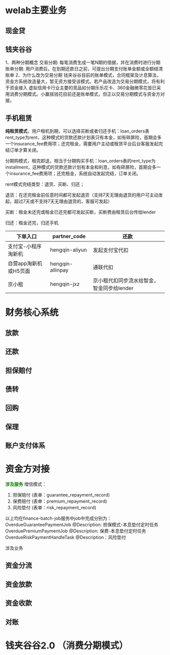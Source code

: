 # welab主要业务
## 现金贷
      
## 钱夹谷谷
1、两种分期概念
交易分期:  每笔消费生成一笔N期的借据，并在消费时进行分期
账单分期:  用户消费后，在到期还款日之前，可提出分期支付账单金额或全额结清账单
2、为什么改为交易分期
钱夹谷谷目前的账单模式，合同框架及计息算法，资金方系统改造量大，暂无资方接受该模式。若产品改造为交易分期模式，将有利于资金接入
虚拟信用卡行业主要的竞品如分期乐乐花卡、360金融微零花皆已采用消费分期模式。小赢摇钱花目前还是账单模式，但正以交易分期模式与资金方对接。
## 手机租赁
**纯租赁模式**，用户租机到期，可以选择买断或者归还手机：loan_orders表rent_type为rent，这种模式的贷款还款计划表只有本金，如有碎屏险，首期会多一个insurance_fee费用项；还完租金，需要用户主动或租赁平台后台客服发起完结订单才算关闭。

分期购模式，租完即送，相当于分期购买手机：loan_orders表的rent_type为installment，这种模式的贷款还款计划有本金和利息，如有碎屏险，首期会多一个insurance_fee费用项；还完租金，系统自动发起完结，订单关闭。

rent模式完结类型：退货、买断、归还；

退货：在还完租金前任意时间都可发起退货（支持7天无理由退货的用户可主动发起，超过7天或不支持7天无理由退货的，客服可发起）

买断：租金未还完或租金已还完都可发起买断，买断费由租赁后台传给lender

归还：租金还完，归还手机

|下单入口|partner_code|还款|
|----|----|----|
|支付宝-小程序淘新机|	hengqin-aliyun|	发起支付宝代扣|
|自营app淘新机或H5页面|	hengqin-allinpay|	通联代扣|
|京小租|	hengqin-jxz|	京小租代扣同步流水给智金，智金同步给lender|

# 财务核心系统
## 放款
## 还款
## 担保赔付
## 债转
## 回购
## 保理
## 账户支付体系

# 资金方对接
**<font color= 'green'>涉及服务</font>**
增信模式：
1. 担保赔付 (表单：guarantee_repayment_record)
1. 保费赔付 (表单：premium_repayment_record)
1. 风险垫付 (表单：risk_repayment_record)

以上均在finance-batch-job服务中job中完成分别为：
OverdueGuaranteePaymentJob  @Description: 担保模式-本息垫付定时任务
OverduePremiumPaymentJob    @Description: 保费-本息垫付定时任务
OverdueRiskPaymentHandleTask  @Description：风险垫付

涉及业务
## 资金分流
## 资金放款
## 资金收款
## 对账

# 钱夹谷谷2.0 （消费分期模式）
